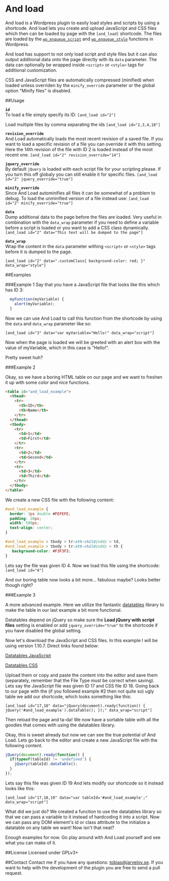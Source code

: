 And load
==============

And load is a Wordpress plugin to easily load styles and scripts by using a shortcode. And load lets you create and upload JavaScript and CSS files which then can be loaded by page with the `[and_load]` shortcode. The files are loaded by the [`wp_enqueue_script`](https://codex.wordpress.org/Function_Reference/wp_enqueue_script) and [`wp_enqueue_style`](https://codex.wordpress.org/Function_Reference/wp_enqueue_style) functions in Wordpress.

And load has support to not only load script and style files but it can also output additional data onto the page directly with its `data` parameter. The data can optionally be wrapped inside `<script>` or `<style>` tags for additional customization.

CSS and JavaScript files are automatically compressed (minified) when loaded unless overriden by the `minify_override` parameter or the global option "Minify files" is disabled.
 
##Usage

**`id`**  
To load a file simply specify its ID:
`[and_load id="2"]`

Load multiple files by comma separating the ids
`[and_load id="2,3,4,18"]`

**`revision_override`**  
And Load automatically loads the most recent revision of a saved file. If you want to load a specific revision of a file you can override it with this setting. Here the 14th revision of the file with ID 2 is loaded instead of the most recent one.
`[and_load id="2" revision_override="14"]`

**`jquery_override`**  
By default `jQuery` is loaded with each script file for your scripting please. If you turn this off globaly you can still enable it for specific files.
`[and_load id="2" jquery_override="true"]`

**`minify_override`**  
Since And Load autominifies all files it can be somewhat of a problem to debug. To load the unminified version of a file instead use:
`[and_load id="2" minify_override="true"]`

**`data`**  
Dump additional data to the page before the files are loaded. Very useful in combination with the `data_wrap` parameter if you need to define a variable before a script is loaded or you want to add a CSS class dynamically. 
`[and_load id="2" data="This text will be dumped to the page"]`

**`data_wrap`**  
Wrap the content in the `data` parameter withing `<script>` or `<style>` tags before it is dumped to the page.

`[and_load id="2" data=".customClass{ background-color: red; }" data_wrap="style"]`

##Examples

###Example 1
Say that you have a JavaScript file that looks like this which has ID 3:

```javascript
  myFunction(myVariable) {
    alert(myVariable);
  }
```

Now we can use And Load to call this function from the shortcode by using the `data` and `data_wrap` parameter like so:

`[and_load id="3" data="var myVariable="Hello!" data_wrap="script"]`

Now when the page is loaded we will be greeted with an alert box with the value of myVariable, which in this case is "Hello!".

Pretty sweet huh?

###Example 2

Okay, so we have a boring HTML table on our page and we want to freshen it up with some color and nice functions. 

```html
<table id="and_load_example">
  <thead>
    <tr>
      <th>ID</th>
      <th>Name</th>
    </tr>
  </thead>
  <tbody>
    <tr>
      <td>1</td>
      <td>First</td>
    </tr>
    <tr>
      <td>2</td>
      <td>Second</td>
    </tr>
    <tr>
      <td>3</td>
      <td>Third</td>
    </tr>
  </tbody>
</table>
```

We create a new CSS file with the following content:

```css
#and_load_example {
  border: 3px double #FEFEFE;
  padding: 20px;
  width: 500px;
  text-align: center;
}

#and_load_example > tbody > tr:nth-child(odd) > td, 
#and_load_example > tbody > tr:nth-child(odd) > th {
   background-color: #F3F3F3;
}
```

Lets say the file was given ID 4. Now we load this file using the shortcode:
`[and_load id="4"]`

And our boring table now looks a bit more... fabulous maybe? Looks better though right?

###Example 3

A more advanced example. Here we utilize the fantastic [datatables](https://www.datatables.net/) library to make the table in our last example a bit more functional.

Datatables depend on jQuery so make sure the **Load jQuery with script files** setting is enabled or add `jquery_override="true"` to the shortcode if you have disabled the global setting.

Now let's download the JavaScript and CSS files. In this example I will be using version 1.10.7. Direct links found below:

[Datatables JavaScript](http://cdn.datatables.net/1.10.7/js/jquery.dataTables.min.js)

[Datatables CSS](http://cdn.datatables.net/1.10.7/css/jquery.dataTables.min.css)

Upload them or copy and paste the content into the editor and save them (separately, remember that the File Type must be correct when saving). Lets say the JavaScript file was given ID 17 and CSS file ID 18. Going back to our page with the (if you followed example #2 then not quite so) ugly table we add our shortcode, which looks something like this:

`[and_load id="17,18" data="jQuery(document).ready(function() { jQuery('#and_load_example').dataTable(); });" data_wrap="script"]`

Then reload the page and ta-da! We now have a sortable table with all the goodies that comes with using the datatables library.

Okay, this is sweet already but now we can see the true potential of And Load. Lets go back to the editor and create a new JavaScript file with the following content.

```javascript
jQuery(document).ready(function() {
  if(typeof(tableId) != 'undefined') {
    jQuery(tableId).dataTable();
  }
});
```

Lets say this file was given ID 19
And lets modify our shortcode so it instead looks like this:

`[and_load id="17,18,19" data="var tableId='#and_load_example';" data_wrap="script"]`

What did we just do? We created a function to use the datatables library so that we can pass a variable to it instead of hardcoding it into a script. Now we can pass any DOM element's id or class attribute to the initialize a datatable on any table we want! Now isn't that neat?

Enough examples for now. Go play around with And Load yourself and see what you can make of it.

##License
Licensed under GPLv3+

##Contact
Contact me if you have any questions: tobias@jarvelov.se. If you want to help with the development of the plugin you are free to send a pull request.
